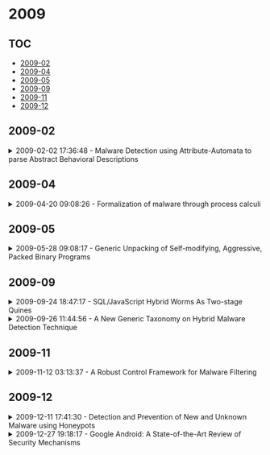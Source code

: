 # 2009

## TOC

- [2009-02](#2009-02)
- [2009-04](#2009-04)
- [2009-05](#2009-05)
- [2009-09](#2009-09)
- [2009-11](#2009-11)
- [2009-12](#2009-12)

## 2009-02

<details>

<summary>2009-02-02 17:36:48 - Malware Detection using Attribute-Automata to parse Abstract Behavioral Descriptions</summary>

- *Gregoire Jacob, Herve Debar, Eric Filiol*

- `0902.0322v1` - [abs](http://arxiv.org/abs/0902.0322v1) - [pdf](http://arxiv.org/pdf/0902.0322v1)

> Most behavioral detectors of malware remain specific to a given language and platform, mostly PE executables for Windows. The objective of this paper is to define a generic approach for behavioral detection based on two layers respectively responsible for abstraction and detection. The first abstraction layer remains specific to a platform and a language. This first layer interprets the collected instructions, API calls and arguments and classifies these operations as well as the involved objects according to their purpose in the malware lifecycle. The second detection layer remains generic and is totally interoperable between the different abstraction components. This layer relies on parallel automata parsing attribute-grammars where semantic rules are used for object typing (object classification) and object binding (data-flow). To feed detection and to experiment with our approach we have developed two different abstraction components: one processing system call traces from native code and one processing the VBScript interpreted language. The different experimentations have provided promising detection rates, in particular for script files (89%), with almost none false positives. In the case of process traces, the detection rate remains significant (51%) but could be increased by more sophisticated collection tools.

</details>


## 2009-04

<details>

<summary>2009-04-20 09:08:26 - Formalization of malware through process calculi</summary>

- *Gregoire Jacob, Eric Filiol, Herve Debar*

- `0902.0469v2` - [abs](http://arxiv.org/abs/0902.0469v2) - [pdf](http://arxiv.org/pdf/0902.0469v2)

> Since the seminal work from F. Cohen in the eighties, abstract virology has seen the apparition of successive viral models, all based on Turing-equivalent formalisms. But considering recent malware such as rootkits or k-ary codes, these viral models only partially cover these evolved threats. The problem is that Turing-equivalent models do not support interactive computations. New models have thus appeared, offering support for these evolved malware, but loosing the unified approach in the way. This article provides a basis for a unified malware model founded on process algebras and in particular the Join-Calculus. In terms of expressiveness, the new model supports the fundamental definitions based on self-replication and adds support for interactions, concurrency and non-termination allows the definition of more complex behaviors. Evolved malware such as rootkits can now be thoroughly modeled. In terms of detection and prevention, the fundamental results of undecidability and isolation still hold. However the process-based model has permitted to establish new results: identification of fragments from the Join-Calculus where malware detection becomes decidable, formal definition of the non-infection property, approximate solutions to restrict malware propagation.

</details>


## 2009-05

<details>

<summary>2009-05-28 09:08:17 - Generic Unpacking of Self-modifying, Aggressive, Packed Binary Programs</summary>

- *Piotr Bania*

- `0905.4581v1` - [abs](http://arxiv.org/abs/0905.4581v1) - [pdf](http://arxiv.org/pdf/0905.4581v1)

> Nowadays most of the malware applications are either packed or protected. This techniques are applied especially to evade signature based detectors and also to complicate the job of reverse engineers or security analysts. The time one must spend on unpacking or decrypting malware layers is often very long and in fact remains the most complicated task in the overall process of malware analysis. In this report author proposes MmmBop as a relatively new concept of using dynamic binary instrumentation techniques for unpacking and bypassing detection by self-modifying and highly aggressive packed binary code. MmmBop is able to deal with most of the known and unknown packing algorithms and it is also suitable to successfully bypass most of currently used anti-reversing tricks. This framework does not depend on any other 3rd party software and it is developed entirely in user mode (ring3). MmmBop supports the IA-32 architecture and it is targeted for Microsoft Windows XP, some of the further deliberations will be referring directly to this operating system.

</details>


## 2009-09

<details>

<summary>2009-09-24 18:47:17 - SQL/JavaScript Hybrid Worms As Two-stage Quines</summary>

- *José I. Orlicki*

- `0909.4516v1` - [abs](http://arxiv.org/abs/0909.4516v1) - [pdf](http://arxiv.org/pdf/0909.4516v1)

> Delving into present trends and anticipating future malware trends, a hybrid, SQL on the server-side, JavaScript on the client-side, self-replicating worm based on two-stage quines was designed and implemented on an ad-hoc scenario instantiating a very common software pattern. The proof of concept code combines techniques seen in the wild, in the form of SQL injections leading to cross-site scripting JavaScript inclusion, and seen in the laboratory, in the form of SQL quines propa- gated via RFIDs, resulting in a hybrid code injection. General features of hybrid worms are also discussed.

</details>

<details>

<summary>2009-09-26 11:44:56 - A New Generic Taxonomy on Hybrid Malware Detection Technique</summary>

- *Y. Robiah, S. Siti Rahayu, M. Mohd Zaki, S. Shahrin, M. A. Faizal, R. Marliza*

- `0909.4860v1` - [abs](http://arxiv.org/abs/0909.4860v1) - [pdf](http://arxiv.org/pdf/0909.4860v1)

> Malware is a type of malicious program that replicate from host machine and propagate through network. It has been considered as one type of computer attack and intrusion that can do a variety of malicious activity on a computer. This paper addresses the current trend of malware detection techniques and identifies the significant criteria in each technique to improve malware detection in Intrusion Detection System (IDS). Several existing techniques are analyzing from 48 various researches and the capability criteria of malware detection technique have been reviewed. From the analysis, a new generic taxonomy of malware detection technique have been proposed named Hybrid Malware Detection Technique (Hybrid MDT) which consists of Hybrid Signature and Anomaly detection technique and Hybrid Specification based and Anomaly detection technique to complement the weaknesses of the existing malware detection technique in detecting known and unknown attack as well as reducing false alert before and during the intrusion occur.

</details>


## 2009-11

<details>

<summary>2009-11-12 03:13:37 - A Robust Control Framework for Malware Filtering</summary>

- *Michael Bloem, Tansu Alpcan, Tamer Basar*

- `0911.2293v1` - [abs](http://arxiv.org/abs/0911.2293v1) - [pdf](http://arxiv.org/pdf/0911.2293v1)

> We study and develop a robust control framework for malware filtering and network security. We investigate the malware filtering problem by capturing the tradeoff between increased security on one hand and continued usability of the network on the other. We analyze the problem using a linear control system model with a quadratic cost structure and develop algorithms based on H infinity-optimal control theory. A dynamic feedback filter is derived and shown via numerical analysis to be an improvement over various heuristic approaches to malware filtering. The results are verified and demonstrated with packet level simulations on the Ns-2 network simulator.

</details>


## 2009-12

<details>

<summary>2009-12-11 17:41:30 - Detection and Prevention of New and Unknown Malware using Honeypots</summary>

- *Shishir Kumar, Durgesh Pant*

- `0912.2293v1` - [abs](http://arxiv.org/abs/0912.2293v1) - [pdf](http://arxiv.org/pdf/0912.2293v1)

> Security has become ubiquitous in every domain today as newly emerging malware pose an ever-increasing perilous threat to systems. Consequently, honeypots are fast emerging as an indispensible forensic tool for the analysis of malicious network traffic. Honeypots can be considered to be traps for hackers and intruders and are generally deployed complimentary to Intrusion Detection Systems (IDS) and Intrusion Prevention Systems (IPS) in a network. They help system administrators perform a rigorous analysis of external and internal attacks on their networks. They are also used by security firms and research labs to capture the latest variants of malware. However, honeypots would serve a slightly different purpose in our proposed system. We intend to use honeypots for generating and broadcasting instant cures for new and unknown malware in a network. The cures which will be in the form of on-the-fly anti-malware signatures would spread in a fashion that is similar to the way malware spreads across networks. The most striking advantage of implementing this technology is that an effective initial control can be exercised on malware. Proposed system would be capable of providing cures for new fatal viruses which have not yet been discovered by prime security firms of the world.

</details>

<details>

<summary>2009-12-27 19:18:17 - Google Android: A State-of-the-Art Review of Security Mechanisms</summary>

- *A. Shabtai, Y. Fledel, U. Kanonov, Y. Elovici, S. Dolev*

- `0912.5101v1` - [abs](http://arxiv.org/abs/0912.5101v1) - [pdf](http://arxiv.org/pdf/0912.5101v1)

> Google's Android is a comprehensive software framework for mobile communication devices (i.e., smartphones, PDAs). The Android framework includes an operating system, middleware and a set of key applications. The incorporation of integrated access services to the Internet on such mobile devices, however, increases their exposure to damages inflicted by various types of malware. This paper provides a comprehensive security assessment of the Android framework and the security mechanisms incorporated into it. A methodological qualitative risk analysis that we conducted identifies the high-risk threats to the framework and any potential danger to information or to the system resulting from vulnerabilities that have been uncovered and exploited. Our review of current academic and commercial solutions in the area of smartphone security yields a list of applied and recommended defense mechanisms for hardening mobile devices in general and the Android in particular. Lastly, we present five major (high-risk) threats to the Android framework and propose security solutions to mitigate them. We conclude by proposing a set of security mechanisms that should be explored and introduced into Android-powered devices.

</details>

